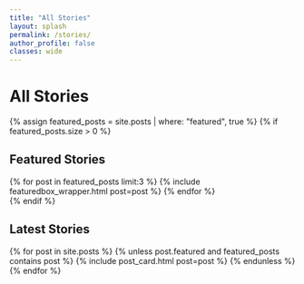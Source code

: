 ```yaml
---
title: "All Stories"
layout: splash
permalink: /stories/
author_profile: false
classes: wide
---
```


<h1>All Stories</h1>

{% assign featured_posts = site.posts | where: "featured", true %}
{% if featured_posts.size > 0 %}
  <div class="featured-posts-section">
    <h2 class="section-title">Featured Stories</h2>
    <div class="featured-posts">
      {% for post in featured_posts limit:3 %}
        {% include featuredbox_wrapper.html post=post %}
      {% endfor %}
    </div>
  </div>
{% endif %}

<div class="latest-posts-section">
  <h2 class="section-title">Latest Stories</h2>
  <div class="card-grid">
    {% for post in site.posts %}
      {% unless post.featured and featured_posts contains post %}
        {% include post_card.html post=post %}
      {% endunless %}
    {% endfor %}
  </div>
</div>